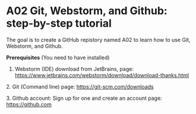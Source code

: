 # A02 Git, Webstorm, and Github: step-by-step tutorial
The goal is to create a GitHub repistory named A02 to learn how to use Git, Webstorm, and Github.

**Prerequisites** (You need to have installed)

1. Webstorm (IDE) download from JetBrains, page: https://www.jetbrains.com/webstorm/download/download-thanks.html
   
﻿2. Git (Command line) page: https://git-scm.com/downloads 

﻿﻿3. Github account: Sign up for one and create an account page: https://github.com
